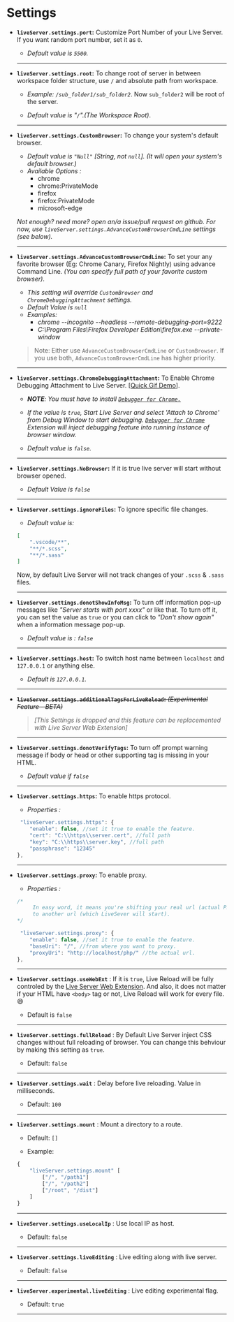 # Settings

* **`liveServer.settings.port`:** Customize Port Number of your Live Server.  If you want random port number, set it as `0`.
    *  _Default value is `5500`._

    <hr>
 
* **`liveServer.settings.root`:** To change root of server in between workspace folder structure,  use `/` and absolute path from workspace.
    * _Example: `/sub_folder1/sub_folder2`_. Now `sub_folder2` will be root of the server.
    
    *  _Default value is "`/`".(The Workspace Root)_.

    <hr>
 
* **`liveServer.settings.CustomBrowser`:** To change your system's default browser.
    * _Default value is `"Null"` [String, not `null`]. (It will open your system's default browser.)_
    * *Available Options :*
        * chrome
        * chrome:PrivateMode
        * firefox
        * firefox:PrivateMode
        * microsoft-edge

    _Not enough? need more? open an/a issue/pull request on github. For now, use `liveServer.settings.AdvanceCustomBrowserCmdLine` settings (see below)._
    
    <hr>

* **`liveServer.settings.AdvanceCustomBrowserCmdLine`:**  To set your any favorite browser (Eg: Chrome Canary, Firefox Nightly) using advance Command Line. _(You can specify full path of your favorite custom browser)_.

    * _This setting will override `CustomBrowser` and `ChromeDebuggingAttachment` settings._
    * _Default Value is `null`_ 
    * _Examples:_
        * _chrome --incognito --headless --remote-debugging-port=9222_
        * _C:\\Program Files\\Firefox Developer Edition\\firefox.exe --private-window_

    > Note: Either use `AdvanceCustomBrowserCmdLine` or `CustomBrowser`. If you use both, `AdvanceCustomBrowserCmdLine` has higher priority.
    
    <hr>
 
* **`liveServer.settings.ChromeDebuggingAttachment`:** To Enable Chrome Debugging Attachment to Live Server. [[Quick Gif Demo](./images/Screenshot/ChromeDebugging.gif)].
    * _**NOTE**: You must have to install [ `Debugger for Chrome.`](https://marketplace.visualstudio.com/items?itemName=msjsdiag.debugger-for-chrome)_
    
    * _If the value is `true`, Start Live Server and select 'Attach to Chrome' from Debug Window to start debugging. [`Debugger for Chrome`](https://marketplace.visualstudio.com/items?itemName=msjsdiag.debugger-for-chrome) Extension will inject debugging feature into running instance of browser window._
   
    *  _Default value is `false`._


    <hr>




* **`liveServer.settings.NoBrowser`:** If it is true live server will start without browser opened.
    
    * _Default Value is `false`_ 

    
    <hr>


* **`liveServer.settings.ignoreFiles`:** To ignore specific file changes.
    * _Default value is:_
    ```json
    [
        ".vscode/**",
        "**/*.scss",
        "**/*.sass"
    ]
    ```
    Now, by default Live Server will not track changes of your `.scss` &  `.sass` files. 

    <hr>

* **`liveServer.settings.donotShowInfoMsg`:** To turn off information pop-up messages like _"Server starts with port xxxx"_ or like that.  To turn off it, you can set the value as `true` or you can click to _"Don't show again"_ when a information message pop-up.
       
    * _Default value is : `false`_
    
    
    <hr>


* **`liveServer.settings.host`:** To switch host name between `localhost` and `127.0.0.1` or anything else. 
    * _Default is `127.0.0.1`._
     
    <hr>
* ~~**`liveServer.settings.additionalTagsForLiveReload`:** *(Experimental Feature - BETA)*~~
    > _[This Settings is dropped and this feature can be replacemented with Live Server Web Extension]_
  
    <hr>

* **`liveServer.settings.donotVerifyTags`:** To turn off prompt warning message if body or head or other supporting tag is missing in your HTML.
    * _Default value if `false`_

    
    <hr>


* **`liveServer.settings.https`:** To enable https protocol.
    * *Properties :*
    ```js
     "liveServer.settings.https": {
        "enable": false, //set it true to enable the feature.
        "cert": "C:\\https\\server.cert", //full path
        "key": "C:\\https\\server.key", //full path
        "passphrase": "12345"
    },
    ```
    
    <hr>


* **`liveServer.settings.proxy`:** To enable proxy.
    * *Properties :*
    ```js
    /* 
         In easy word, it means you're shifting your real url (actual PHP url) 
         to another url (which LiveSever will start).
    */

     "liveServer.settings.proxy": {
        "enable": false, //set it true to enable the feature.
        "baseUri": "/", //from where you want to proxy. 
        "proxyUri": "http://localhost/php/" //the actual url.
    },
    ```

     <hr>

* **`liveServer.settings.useWebExt`** : If it is `true`, Live Reload will be fully controled by the [Live Server Web Extension](https://github.com/ritwickdey/live-server-web-extension). And also, it does not matter if your HTML have `<body>` tag or not, Live Reload will work for every file. :smile:
    * Default is `false`

    <hr>

* **`liveServer.settings.fullReload`** : By Default Live Server inject CSS changes without full reloading of browser. You can change this behviour by making this setting as `true`. 
    
    * Default: `false`

    <hr>
    
* **`liveServer.settings.wait`** : Delay before live reloading. Value in milliseconds.
    
    * Default: `100`

    <hr>

* **`liveServer.settings.mount`** : Mount a directory to a route.
    
    * Default: `[]`

    * Example: 
    ```js
    {
        "liveServer.settings.mount" [
            ["/", "/path1"]
            ["/", "/path2"]
            ["/root", "/dist"]
        ]
    }
    ```

    <hr>

* **`liveServer.settings.useLocalIp`** : Use local IP as host.
    
    * Default: `false`

    <hr>
    
* **`liveServer.settings.liveEditing`** : Live editing along with live server.
    
    * Default: `false`

    <hr>

* **`liveServer.experimental.liveEditing`** : Live editing experimental flag.
    
    * Default: `true`

    <hr>